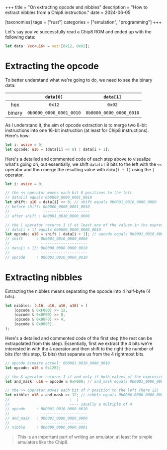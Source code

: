 +++
title = "On extracting opcode and nibbles"
description = "How to extract nibbles from a Chip8 instruction."
date = 2024-06-05

[taxonomies]
tags = ["rust"]
categories = ["emulation", "programming"]
+++

Let's say you've successfully read a Chip8 ROM and ended up with the following data:

```rs
let data: Vec<u16> = vec![0x12, 0x02];
```

# Extracting the opcode

To better understand what we're going to do, we need to see the binary data:

|        | `data[0]`               | `data[1]`               |
|:------:|:-----------------------:|:-----------------------:|
| hex    | `0x12`                  | `0x02`                  |
| binary | `0b0000_0000_0001_0010` | `0b0000_0000_0000_0010` |

As I understand it, the aim of opcode extraction is to merge two 8-bit instructions into one 16-bit instruction (at least for Chip8 instructions).
Here's how:

```rs
let i: usize = 0;
let opcode: u16 = (data[i] << 8) | data[i + 1];
```

Here's a detailed and commented code of each step above to visualize what's going on, but essentially, we shift `data[i]` 8 bits to the left with the `<<` operator and then merge the resulting value with `data[i + 1]` using the `|` operator.

```rs
let i: usize = 0;

// the << operator moves each bit 8 positions to the left
// data[i] equals 0b0000_0000_0001_0010
let shift: u16 = data[i] << 8; // shift equals 0b0001_0010_0000_0000
// before shift: 0b0000_0000_0001_0010
//               ---------------------
// after shift : 0b0001_0010_0000_0000

// the | operator returns 1 if at least one of the values in the expression is 1
// data[i + 1] equals 0b0000_0000_0000_0010
let opcode: u16 = shift | data[i + 1]; // opcode equals 0b0001_0010_0000_0010
// shift      : 0b0001_0010_0000_0000
//              ---------------------
// data[i + 1]: 0b0000_0000_0000_0010
//              ---------------------
// opcode     : 0b0001_0010_0000_0010
```

# Extracting nibbles

Extracting the nibbles means separating the opcode into 4 half-byte (4 bits).

```rs
let nibbles: (u16, u16, u16, u16) = (
    (opcode & 0xF000) >> 12,
    (opcode & 0x0F00) >> 8,
    (opcode & 0x00F0) >> 4,
    (opcode & 0x000F),
);
```

Here's a detailed and commented code of the first step (the rest can be extrapolated from this step). Essentially, first we extract the 4 bits we're interested in with the `&` operator and then shift to the right the number of bits (for this step, 12 bits) that separate us from the 4 rightmost bits.

```rs
// opcode binaire actuel: 0b0001_0010_0000_0010
let opcode: u16 = 0x1202;

// the & operator returns 1 if and only if both values of the expression are 1
let and_mask: u16 = opcode & 0xF000; // and_mask equals 0b0001_0000_0000_0000

// the >> operator moves each bit of P position to the left (here 12)
let nibble: u16 = and_mask >> 12; // nibble equals 0b0000_0000_0000_0001
//                           |  |
//                           ---- usually a multiple of 4
// opcode     : 0b0001_0010_0000_0010
//              ---------------------
// and_mask   : 0b0001_0000_0000_0000
//              ---------------------
// nibble     : 0b0000_0000_0000_0001
```

> This is an important part of writing an emulator, at least for simple emulators like the Chip8.